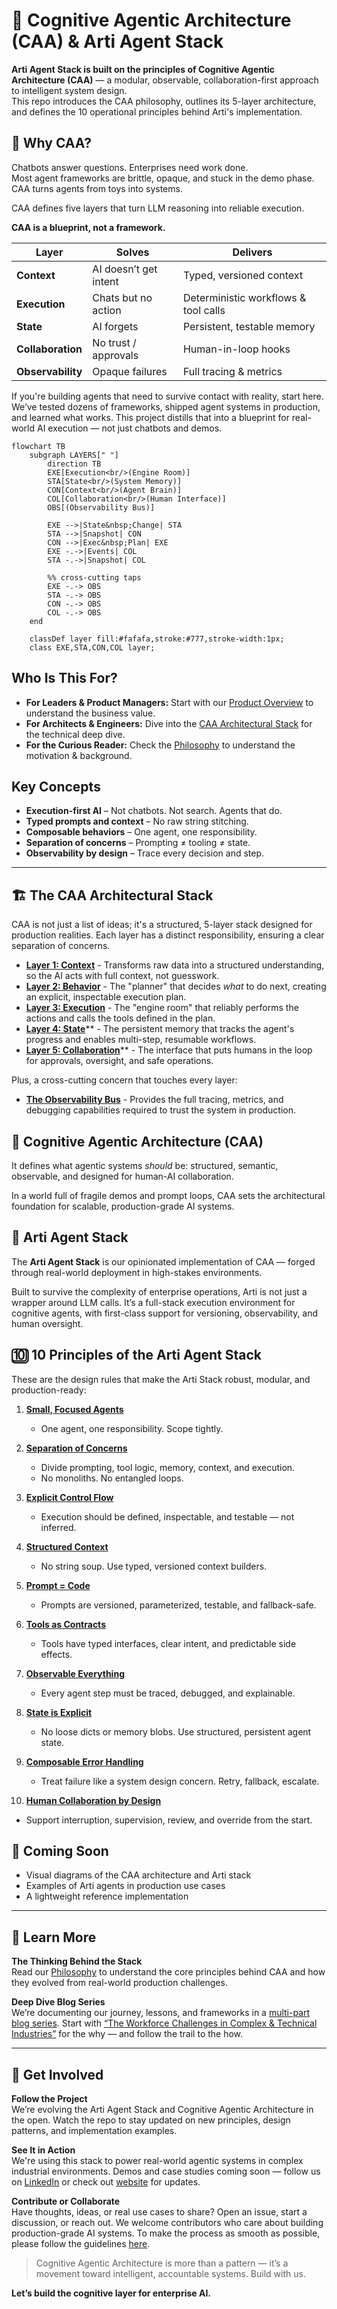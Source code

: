 # 🧠 Cognitive Agentic Architecture (CAA) & Arti Agent Stack

**Arti Agent Stack is built on the principles of Cognitive Agentic Architecture (CAA)** — a modular, observable, collaboration-first approach to intelligent system design.  
This repo introduces the CAA philosophy, outlines its 5-layer architecture, and defines the 10 operational principles behind Arti's implementation.

## 🚀 Why CAA?

Chatbots answer questions. Enterprises need work done.  
Most agent frameworks are brittle, opaque, and stuck in the demo phase.  
CAA turns agents from toys into systems.

CAA defines five layers that turn LLM reasoning into reliable execution.

**CAA is a blueprint, not a framework.**  

| Layer | Solves | Delivers |
|-------|--------|----------|
| **Context** | AI doesn’t get intent | Typed, versioned context |
| **Execution** | Chats but no action | Deterministic workflows & tool calls |
| **State** | AI forgets | Persistent, testable memory |
| **Collaboration** | No trust / approvals | Human-in-loop hooks |
| **Observability** | Opaque failures | Full tracing & metrics |

If you're building agents that need to survive contact with reality, start here. We’ve tested dozens of frameworks, shipped agent systems in production, and learned what works. This project distills that into a blueprint for real-world AI execution — not just chatbots and demos.


```mermaid
flowchart TB
    subgraph LAYERS[" "]
        direction TB
        EXE[Execution<br/>(Engine Room)]
        STA[State<br/>(System Memory)]
        CON[Context<br/>(Agent Brain)]
        COL[Collaboration<br/>(Human Interface)]
        OBS[(Observability Bus)]

        EXE -->|State&nbsp;Change| STA
        STA -->|Snapshot| CON
        CON -->|Exec&nbsp;Plan| EXE
        EXE -.->|Events| COL
        STA -.->|Snapshot| COL

        %% cross-cutting taps
        EXE -.-> OBS
        STA -.-> OBS
        CON -.-> OBS
        COL -.-> OBS
    end

    classDef layer fill:#fafafa,stroke:#777,stroke-width:1px;
    class EXE,STA,CON,COL layer;
```


## Who Is This For?

*   **For Leaders & Product Managers:** Start with our [Product Overview](./product_overview.md) to understand the business value.
*   **For Architects & Engineers:** Dive into the [CAA Architectural Stack](./architecture.md) for the technical deep dive.
*   **For the Curious Reader:** Check the [Philosophy](./philosophy.md) to understand the motivation & background.


## Key Concepts

- **Execution-first AI** – Not chatbots. Not search. Agents that do.
- **Typed prompts and context** – No raw string stitching.
- **Composable behaviors** – One agent, one responsibility.
- **Separation of concerns** – Prompting ≠ tooling ≠ state.
- **Observability by design** – Trace every decision and step.

---
## 🏗️ The CAA Architectural Stack

CAA is not just a list of ideas; it's a structured, 5-layer stack designed for production realities. Each layer has a distinct responsibility, ensuring a clear separation of concerns.

*   [**Layer 1: Context**](./layers/01-context-layer.md) - Transforms raw data into a structured understanding, so the AI acts with full context, not guesswork.
*   [**Layer 2: Behavior**](./layers/02-behavior-layer.md) - The "planner" that decides *what* to do next, creating an explicit, inspectable execution plan.
*   [**Layer 3: Execution**](./layers/03-execution-layer.md) - The "engine room" that reliably performs the actions and calls the tools defined in the plan.
*   [**Layer 4: State**](./layers/04-state-layer.md)** - The persistent memory that tracks the agent's progress and enables multi-step, resumable workflows.
*   [**Layer 5: Collaboration**](./layers/05-collaboration-layer.md)** - The interface that puts humans in the loop for approvals, oversight, and safe operations.

Plus, a cross-cutting concern that touches every layer:

*   [**The Observability Bus**](./layers/06-observability-layer.md) - Provides the full tracing, metrics, and debugging capabilities required to trust the system in production.


## 🔷 Cognitive Agentic Architecture (CAA)

It defines what agentic systems *should* be: structured, semantic, observable, and designed for human-AI collaboration.

In a world full of fragile demos and prompt loops, CAA sets the architectural foundation for scalable, production-grade AI systems.


## 🧩 Arti Agent Stack

The **Arti Agent Stack** is our opinionated implementation of CAA — forged through real-world deployment in high-stakes environments.

Built to survive the complexity of enterprise operations, Arti is not just a wrapper around LLM calls. It’s a full-stack execution environment for cognitive agents, with first-class support for versioning, observability, and human oversight.



## 🔟 10 Principles of the Arti Agent Stack

These are the design rules that make the Arti Stack robust, modular, and production-ready:

1. [**Small, Focused Agents**](principles/01-small-focused-agents.md)  
   - One agent, one responsibility. Scope tightly.

2. [**Separation of Concerns**](principles/02-sparation-of-concerns.md)
   - Divide prompting, tool logic, memory, context, and execution.  
   - No monoliths. No entangled loops.

3. [**Explicit Control Flow**](principles/03-explicit-control-flow.md)
   - Execution should be defined, inspectable, and testable — not inferred.

4. [**Structured Context**](principles/04-structured-context.md)
   - No string soup. Use typed, versioned context builders.

5. [**Prompt = Code**](principles/05-prompt-management.md)
   - Prompts are versioned, parameterized, testable, and fallback-safe.

6. [**Tools as Contracts**](principles/06-tools-as-contracts.md)
   - Tools have typed interfaces, clear intent, and predictable side effects.

7. [**Observable Everything**](principles/07-observable-everything.md)
   - Every agent step must be traced, debugged, and explainable.

8. [**State is Explicit**](principles/08-state-is-explicit.md)
   - No loose dicts or memory blobs. Use structured, persistent agent state.

9. [**Composable Error Handling**](principles/09-composable-error-handling.md)
   - Treat failure like a system design concern. Retry, fallback, escalate.

10. [**Human Collaboration by Design**](principles/10-human-collaboration-by-design.md)
   - Support interruption, supervision, review, and override from the start.



## 📍 Coming Soon

- Visual diagrams of the CAA architecture and Arti stack
- Examples of Arti agents in production use cases
- A lightweight reference implementation




---

## 📖 Learn More

**The Thinking Behind the Stack**  
Read our [Philosophy](./philosophy.md) to understand the core principles behind CAA and how they evolved from real-world production challenges.

**Deep Dive Blog Series**  
We’re documenting our journey, lessons, and frameworks in a [multi-part blog series](https://www.artiquare.com/tag/ai-agent-frameworks/). Start with [“The Workforce Challenges in Complex & Technical Industries”](https://www.artiquare.com/ai-workforce-augmentation-workforce-challenges/) for the why — and follow the trail to the how.

---



## 🚀 Get Involved

**Follow the Project**  
We’re evolving the Arti Agent Stack and Cognitive Agentic Architecture in the open. Watch the repo to stay updated on new principles, design patterns, and implementation examples.

**See It in Action**  
We're using this stack to power real-world agentic systems in complex industrial environments. Demos and case studies coming soon — follow us on [LinkedIn](https://www.linkedin.com/company/artiquare) or check out [website](https://www.artiquare.com/) for updates.

**Contribute or Collaborate**  
Have thoughts, ideas, or real use cases to share? Open an issue, start a discussion, or reach out. We welcome contributors who care about building production-grade AI systems.
To make the process as smooth as possible, please follow the guidelines [here](./CONTRIBUTING.md).



> Cognitive Agentic Architecture is more than a pattern — it’s a movement toward intelligent, accountable systems. Build with us.




**Let’s build the cognitive layer for enterprise AI.**
